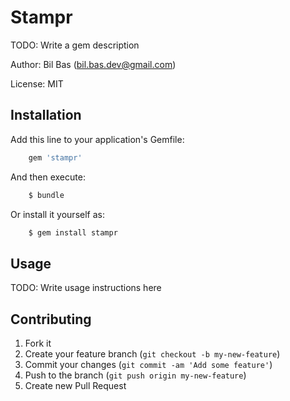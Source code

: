 Stampr
======

TODO: Write a gem description

Author: Bil Bas (bil.bas.dev@gmail.com)

License: MIT


Installation
------------

Add this line to your application's Gemfile:

```ruby
    gem 'stampr'
```

And then execute:

```bash
    $ bundle
```

Or install it yourself as:

```bash
    $ gem install stampr
```

Usage
-----

TODO: Write usage instructions here


Contributing
------------

1. Fork it
2. Create your feature branch (`git checkout -b my-new-feature`)
3. Commit your changes (`git commit -am 'Add some feature'`)
4. Push to the branch (`git push origin my-new-feature`)
5. Create new Pull Request
